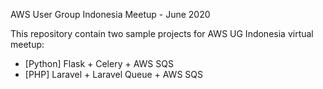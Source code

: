 AWS User Group Indonesia Meetup - June 2020

This repository contain two sample projects for AWS UG Indonesia virtual meetup:

* [Python] Flask + Celery + AWS SQS
* [PHP] Laravel + Laravel Queue + AWS SQS
